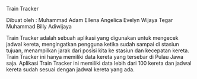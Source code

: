 Train Tracker 

Dibuat oleh :
  Muhammad Adam
  Ellena Angelica
  Evelyn Wijaya
  Tegar Muhammad
  Billy Adiwijaya
  
Train Tracker adalah sebuah aplikasi yang digunakan untuk mengecek jadwal kereta, mengingatkan pengguna
ketika sudah sampai di stasiun tujuan, menampilkan jarak dari posisi kita ke stasiun dan kecepatan kereta.
Train Tracker ini hanya memiliki data kereta yang tersebar di Pulau Jawa saja. Aplikasi Train Tracker ini 
memiliki data lebih dari 100 kereta dan jadwal kereta sudah sesuai dengan jadwal kereta yang ada. 
